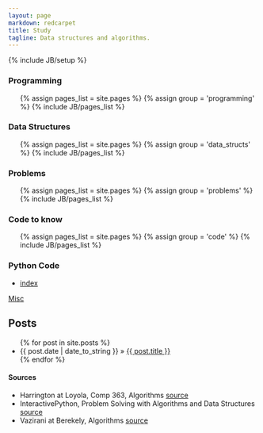 ```yaml
---
layout: page
markdown: redcarpet
title: Study
tagline: Data structures and algorithms.
---
```

{% include JB/setup %}

    

### Programming

<ul>
  {% assign pages_list = site.pages %}
  {% assign group = 'programming' %}
  {% include JB/pages_list %}
</ul>

### Data Structures

<ul>
  {% assign pages_list = site.pages %}
  {% assign group = 'data_structs' %}
  {% include JB/pages_list %}
</ul>

### Problems

<ul>
  {% assign pages_list = site.pages %}
  {% assign group = 'problems' %}
  {% include JB/pages_list %}
</ul>


### Code to know

<ul>
  {% assign pages_list = site.pages %}
  {% assign group = 'code' %}
  {% include JB/pages_list %}
</ul>

### Python Code
  
  - [index](/pycode/)


[Misc](misc.html)

## Posts

<ul class="posts">
  {% for post in site.posts %}
    <li><span>{{ post.date | date_to_string }}</span> &raquo; <a href="{{ BASE_PATH }}{{ post.url }}">{{ post.title }}</a></li>
  {% endfor %}
</ul>



#### Sources

- Harrington at Loyola, Comp 363, Algorithms [source](http://anh.cs.luc.edu/363/notes/)
- InteractivePython, Problem Solving with Algorithms and Data Structures [source](http://interactivepython.org/courselib/static/pythonds/index.html)
- Vazirani at Berekely, Algorithms [source](http://www.cs.berkeley.edu/~vazirani/algorithms/)





